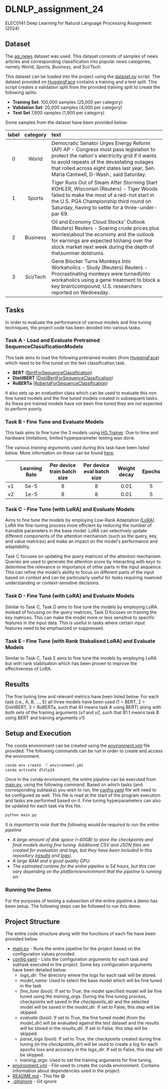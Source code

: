 # DLNLP_assignment_24
ELEC0141 Deep Learning for Natural Language Processing Assignment (2024)

## Dataset

The [ag_news](https://huggingface.co/datasets/ag_news) dataset was used. This dataset consists of samples of news articles and corresponding classification into popular news categories, namely *World*, *Sports*, *Business*, and *Sci/Tech*.

This dataset can be loaded into the project using the [dataset.py](./dataset.py) script. The dataset provided on [HuggingFace](https://huggingface.co/) contains a training and a test split. This script creates a validation split from the provided training split to create the following splits:

- **Training Set**: 100,000 samples (25,000 per category)
- **Validation Set**: 20,000 samples (4,000 per category)
- **Test Set** 7,600 samples (1,900 per category)

Some samples from the dataset have been provided below:

| label | category | text                                                                                                                                                                                                                                                                     |
| :---: | :------: | :----------------------------------------------------------------------------------------------------------------------------------------------------------------------------------------------------------------------------------------------------------------------- |
|   0   |  World   | Democratic Senator Urges Energy Reform (AP) AP - Congress must pass legislation to protect the nation's electricity grid if it wants to avoid repeats of the devastating outages that rolled across eight states last year, Sen. Maria Cantwell, D-Wash., said Saturday. |
|   1   |  Sports  | Tiger Runs Out of Steam After Storming Start KOHLER, Wisconsin (Reuters) - Tiger Woods failed to make the most of a red-hot start in the U.S. PGA Championship third round on Saturday, having to settle for a three-under-par 69.                                       |
|   2   | Business | Oil and Economy Cloud Stocks' Outlook (Reuters) Reuters - Soaring crude prices plus worries\about the economy and the outlook for earnings are expected to\hang over the stock market next week during the depth of the\summer doldrums.                                 |
|   3   | Sci/Tech | Gene Blocker Turns Monkeys Into Workaholics - Study (Reuters) Reuters - Procrastinating monkeys were turned\into workaholics using a gene treatment to block a key brain\compound, U.S. researchers reported on Wednesday.                                               |

## Tasks

In order to evaluate the performance of various models and fine tuning techniques, the project code has been devided into various tasks.

### Task A - Load and Evaluate Pretrained SequenceClassificationModels

This task aims to load the following pretrained models (from [HuggingFace](https://huggingface.co/)) which need to be fine tuned on the text classification task.

- **BERT** ([BertForSequenceClassification](https://huggingface.co/docs/transformers/en/model_doc/bert#transformers.BertForSequenceClassification))
- **DistilBERT** ([DistilBertForSequenceClassification](https://huggingface.co/docs/transformers/en/model_doc/distilbert#transformers.DistilBertForSequenceClassification))
- **RoBERTa** ([RobertaForSequenceClassification](https://huggingface.co/docs/transformers/en/model_doc/roberta#transformers.RobertaForSequenceClassification))

It also sets up an *evaluation* class which can be used to evaluate this non fine tuned models and the fine tuned models created in subsequent tasks. As these pre trained models have not been fine tuned they are not expected to perform poorly.

### Task B - Fine Tune and Evaluate Models

This task aims to fine tune the 3 models using [HG Trainer](https://huggingface.co/docs/transformers/en/main_classes/trainer). Due to time and hardware limitations, limited hyperparameter testing was done.

The various *training arguments* used during this task have been listed below. More information on these can be found [here](https://huggingface.co/docs/transformers/en/main_classes/trainer#transformers.TrainingArguments).

|       | Learning Rate | Per device train batch size | Per device eval batch size | Weight decay | Epochs |
| :---: | :-----------: | :-------------------------: | :------------------------: | :----------: | :----: |
|  v1   |     5e-5      |              8              |             8              |     0.01     |   5    |
|  v2   |     1e-5      |              8              |             8              |     0.01     |   5    |



### Task C - Fine Tune (with LoRA) and Evaluate Models

Aims to fine tune the models by employing Low-Rank Adaptation ([LoRA](https://huggingface.co/docs/peft/main/en/conceptual_guides/lora)). LoRA the fine-tuning process more efficient by reducing the number of trainable parameters in the base model. LoRA can selectively update different components of the attention mechanism (such as the query, key, and value matrices) and make an impact on the model's performance and adaptability.

Task C focuses on updating the *query* matrices of the attention mechanism. Queries are used to generate the attention score by interacting with *keys* to determine the relevance or importance of other parts in the input sequence. This can refine the model’s ability to focus on different parts of the input based on context and can be particularly useful for tasks requiring nuanced understanding or context-sensitive decisions.

### Task D - Fine Tune (with LoRA) and Evaluate Models
Similar to Task C, Task D aims to fine tune the models by employing LoRA. Instead of focusing on the *query* matrices, Task D focuses on training the *key* matrices. This can make the model more or less sensitive to specific features in the input data. This is useful in tasks where certain input features need to be emphasized or suppressed.

### Task E - Fine Tune (with Rank Stabalised LoRA) and Evaluate Models
Similar to Task C, Task E aims to fine tune the models by employing LoRA but with rank stablisation which has been proven to improve the effectiveness of LoRA.


## Results

The fine tuning time and relevant metrics have been listed below. For each task (i.e., A, B, ..., E) all three models have been used (1 = BERT, 2 = DistilBERT, 3 = RoBERTa, such that A1 means task A using BERT) along with both sets of the training arguments (*v1* and *v2*, such that B1.1 means task B using BERT and training arguments *v1*)

## Setup and Execution

The conda environment can be created using the [environment.yml](./environment.yml) file provided. The following commands can be run in order to create and access the environment.

```bash
conda env create -f environment.yml
conda activate dlnlp24
```

Once in the conda environment, the entire pipeline can be executed from [main.py](./main.py), using the following command. Based on which tasks (and corresponding subtasks) you wish to run, the [config.yaml](./config.yaml) file will need to be configured as well. This file is read at the start of the program execution and tasks are performed based on it. Fine tuning hyperparameters can also be updated for each task via this file.

```bash
python main.py
```



_It is important to note that the following would be required to run the entire pipeline_

- *A large amount of disk space (~40GB) to store the checkpoints and final models during fine tuning. Additional CSV and JSON files are created for evaluation and logs, but they have been included in this repository ([results](./results/) and [logs](./logs/)).*
- *A large RAM and a good quality GPU.*
- *The estimated runtime for the entire pipeline is 54 hours, but this can vary depending on the platform/environment that the pipeline is running on.*


### Running the Demo

For the purposes of testing a subsection of the entire pipeline a demo has been setup. The following steps can be followed to run this demo.




## Project Structure

The entire code structure along with the functions of each file have been provided below.

- [main.py](./main.py) - Runs the entire pipeline for the project based on the configuration values provided.
- [config.yaml](./config.yaml) - Lists the configuration arguments for each task and subtask executed in the project. Some key configuration arguments have been detailed below:
  - *logs_dir*: The directory where the logs for each task will be stored.
  - *model_name*: Used to select the base model which will be fine tuned in the task
  - *fine_tune* (bool): If set to True, the model specified model will be fine tuned using the *training_args*. During the fine tuning process, checkpoints will saved in the *checkpoints_dir* and the selected model will be saved in the *model_dir*. If set to False, this step will be skipped.
  - *evaluate* (bool): If set to True, the fine tuned model (from the *model_dir*) will be evaluated against the test dataset and the results will be stored in the *results_dir*. If set to False, this step will be skipped.
  - *parse_logs* (bool): If set to True, the checkpoints created during fine tuning (in the *checkpoints_dir*) will be used to create a log for each epochs loss and accuracy in the *logs_dir*. If set to False, this step will be skipped.
  - *training_args*: Used to set the training arguments for fine tuning.
- [environment.yml](./environment.yml) - File used to create the conda environment. Contains information about dependencies used in the project.
- [README.md](./README.md) - This file :smile:
- [.gitignore](./.gitignore) - Git ignore